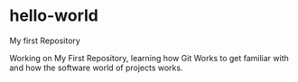 # hello-world
My first Repository

Working on My First Repository, learning how Git Works to get familiar with and how the software world of projects works.
